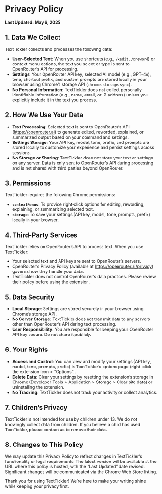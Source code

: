 # Privacy Policy

**Last Updated: May 6, 2025**

## 1. Data We Collect
TextTickler collects and processes the following data:

- **User-Selected Text**: When you use shortcuts (e.g., `/xedit`, `/xreword`) or context menu options, the text you select or type is sent to OpenRouter’s API for processing.
- **Settings**: Your OpenRouter API key, selected AI model (e.g., GPT-4o), tone, shortcut prefix, and custom prompts are stored locally in your browser using Chrome’s storage API (`chrome.storage.sync`).
- **No Personal Information**: TextTickler does not collect personally identifiable information (e.g., name, email, or IP address) unless you explicitly include it in the text you process.

## 2. How We Use Your Data
- **Text Processing**: Selected text is sent to OpenRouter’s API (https://openrouter.ai) to generate edited, reworded, explained, or summarized output based on your command and settings.
- **Settings Storage**: Your API key, model, tone, prefix, and prompts are stored locally to customize your experience and persist settings across sessions.
- **No Storage or Sharing**: TextTickler does not store your text or settings on any server. Data is only sent to OpenRouter’s API during processing and is not shared with third parties beyond OpenRouter.

## 3. Permissions
TextTickler requires the following Chrome permissions:
- **`contextMenus`**: To provide right-click options for editing, rewording, explaining, or summarizing selected text.
- **`storage`**: To save your settings (API key, model, tone, prompts, prefix) locally in your browser.

## 4. Third-Party Services
TextTickler relies on OpenRouter’s API to process text. When you use TextTickler:
- Your selected text and API key are sent to OpenRouter’s servers.
- OpenRouter’s Privacy Policy (available at https://openrouter.ai/privacy) governs how they handle your data.
- TextTickler does not control OpenRouter’s data practices. Please review their policy before using the extension.

## 5. Data Security
- **Local Storage**: Settings are stored securely in your browser using Chrome’s storage API.
- **No Server Storage**: TextTickler does not transmit data to any servers other than OpenRouter’s API during text processing.
- **User Responsibility**: You are responsible for keeping your OpenRouter API key secure. Do not share it publicly.

## 6. Your Rights
- **Access and Control**: You can view and modify your settings (API key, model, tone, prompts, prefix) in TextTickler’s options page (right-click the extension icon > “Options”).
- **Delete Data**: Clear your settings by resetting the extension’s storage in Chrome (Developer Tools > Application > Storage > Clear site data) or uninstalling the extension.
- **No Tracking**: TextTickler does not track your activity or collect analytics.

## 7. Children’s Privacy
TextTickler is not intended for use by children under 13. We do not knowingly collect data from children. If you believe a child has used TextTickler, please contact us to remove their data.

## 8. Changes to This Policy
We may update this Privacy Policy to reflect changes in TextTickler’s functionality or legal requirements. The latest version will be available at the URL where this policy is hosted, with the “Last Updated” date revised. Significant changes will be communicated via the Chrome Web Store listing.

Thank you for using TextTickler! We’re here to make your writing shine while keeping your privacy first.
